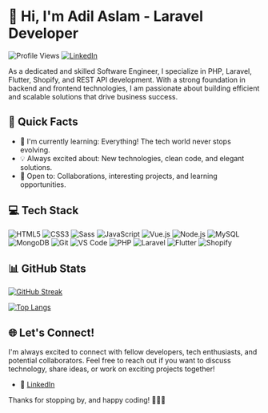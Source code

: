 # 👋 Hi, I'm Adil Aslam - Laravel Developer

![Profile Views](https://komarev.com/ghpvc/?username=adilCodeMaverick1&label=Profile%20views&color=0e75b6&style=flat)
[![LinkedIn](https://img.shields.io/badge/LinkedIn-Connect-blue?style=flat&logo=linkedin)](https://www.linkedin.com/in/adilaslam123)

As a dedicated and skilled Software Engineer, I specialize in PHP, Laravel, Flutter, Shopify, and REST API development. With a strong foundation in backend and frontend technologies, I am passionate about building efficient and scalable solutions that drive business success.

## 🚀 Quick Facts

- 🌱 I'm currently learning: Everything! The tech world never stops evolving.
- 💡 Always excited about: New technologies, clean code, and elegant solutions.
- 🤝 Open to: Collaborations, interesting projects, and learning opportunities.

## 💻 Tech Stack

![HTML5](https://img.shields.io/badge/-HTML5-E34F26?style=flat&logo=html5&logoColor=white)
![CSS3](https://img.shields.io/badge/-CSS3-1572B6?style=flat&logo=css3)
![Sass](https://img.shields.io/badge/-Sass-CC6699?style=flat&logo=sass&logoColor=white)
![JavaScript](https://img.shields.io/badge/-JavaScript-F7DF1E?style=flat&logo=javascript&logoColor=black)
![Vue.js](https://img.shields.io/badge/-Vue.js-4FC08D?style=flat&logo=vue.js&logoColor=white)
![Node.js](https://img.shields.io/badge/-Node.js-339933?style=flat&logo=node.js&logoColor=white)
![MySQL](https://img.shields.io/badge/-MySQL-4479A1?style=flat&logo=mysql&logoColor=white)
![MongoDB](https://img.shields.io/badge/-MongoDB-47A248?style=flat&logo=mongodb&logoColor=white)
![Git](https://img.shields.io/badge/-Git-F05032?style=flat&logo=git&logoColor=white)
![VS Code](https://img.shields.io/badge/-VS%20Code-007ACC?style=flat&logo=visual-studio-code&logoColor=white)
![PHP](https://img.shields.io/badge/-PHP-777BB4?style=flat&logo=php&logoColor=white)
![Laravel](https://img.shields.io/badge/-Laravel-FF2D20?style=flat&logo=laravel&logoColor=white)
![Flutter](https://img.shields.io/badge/-Flutter-02569B?style=flat&logo=flutter&logoColor=white)
![Shopify](https://img.shields.io/badge/-Shopify-7AB55C?style=flat&logo=shopify&logoColor=white)

## 📊 GitHub Stats

[![GitHub Streak](https://github-readme-streak-stats.herokuapp.com?user=adilCodeMaverick1&theme=tokyonight&date_format=M%20j%5B%2C%20Y%5D)](https://git.io/streak-stats)

[![Top Langs](https://github-readme-stats.vercel.app/api/top-langs/?username=adilCodeMaverick1&layout=compact&theme=tokyonight)](https://github.com/anuraghazra/github-readme-stats)

## 🌐 Let's Connect!

I'm always excited to connect with fellow developers, tech enthusiasts, and potential collaborators. Feel free to reach out if you want to discuss technology, share ideas, or work on exciting projects together!

- 💼 [LinkedIn](https://www.linkedin.com/in/adilaslam123)

Thanks for stopping by, and happy coding! 👨‍💻✨
